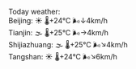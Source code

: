 Today weather:  
Beijing: ☀️   🌡️+24°C 🌬️↓4km/h  
Tianjin: 🌫  🌡️+25°C 🌬️→4km/h  
Shijiazhuang: 🌫  🌡️+25°C 🌬️↘4km/h  
Tangshan: ☀️   🌡️+24°C 🌬️↘6km/h  

